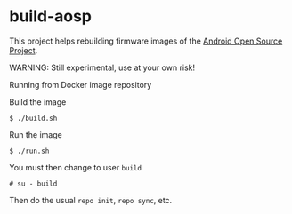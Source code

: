 build-aosp
==========

This project helps rebuilding firmware images of the [Android Open Source Project](http://source.android.com/source/index.html).

WARNING: Still experimental, use at your own risk!

Running from Docker image repository

Build the image

```
$ ./build.sh
```

Run the image

```
$ ./run.sh
```

You must then change to user `build`

```
# su - build
```

Then do the usual `repo init`, `repo sync`, etc.
